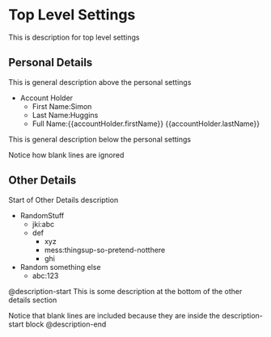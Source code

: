 # Top Level Settings

This is description for top level settings

## Personal Details

This is general description above the personal settings

* Account Holder
  * First Name:Simon
  * Last Name:Huggins
  * Full Name:{{accountHolder.firstName}} {{accountHolder.lastName}}

This is general description below the personal settings



Notice how blank lines are ignored

## Other Details

Start of Other Details description

* RandomStuff
  * jki:abc
  * def
    * xyz
    * mess:thingsup-so-pretend-notthere
    * ghi
* Random something else
  * abc:123

@description-start
This is some description
at the bottom of the other details section

Notice that blank lines are included because they are inside the description-start block
@description-end
